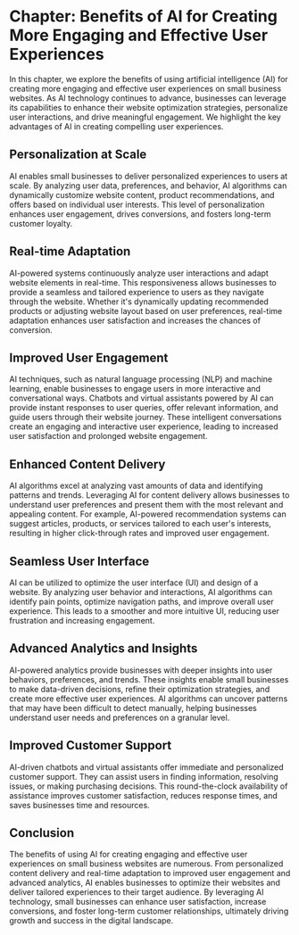 Chapter: Benefits of AI for Creating More Engaging and Effective User Experiences
=================================================================================

In this chapter, we explore the benefits of using artificial intelligence (AI) for creating more engaging and effective user experiences on small business websites. As AI technology continues to advance, businesses can leverage its capabilities to enhance their website optimization strategies, personalize user interactions, and drive meaningful engagement. We highlight the key advantages of AI in creating compelling user experiences.

Personalization at Scale
------------------------

AI enables small businesses to deliver personalized experiences to users at scale. By analyzing user data, preferences, and behavior, AI algorithms can dynamically customize website content, product recommendations, and offers based on individual user interests. This level of personalization enhances user engagement, drives conversions, and fosters long-term customer loyalty.

Real-time Adaptation
--------------------

AI-powered systems continuously analyze user interactions and adapt website elements in real-time. This responsiveness allows businesses to provide a seamless and tailored experience to users as they navigate through the website. Whether it's dynamically updating recommended products or adjusting website layout based on user preferences, real-time adaptation enhances user satisfaction and increases the chances of conversion.

Improved User Engagement
------------------------

AI techniques, such as natural language processing (NLP) and machine learning, enable businesses to engage users in more interactive and conversational ways. Chatbots and virtual assistants powered by AI can provide instant responses to user queries, offer relevant information, and guide users through their website journey. These intelligent conversations create an engaging and interactive user experience, leading to increased user satisfaction and prolonged website engagement.

Enhanced Content Delivery
-------------------------

AI algorithms excel at analyzing vast amounts of data and identifying patterns and trends. Leveraging AI for content delivery allows businesses to understand user preferences and present them with the most relevant and appealing content. For example, AI-powered recommendation systems can suggest articles, products, or services tailored to each user's interests, resulting in higher click-through rates and improved user engagement.

Seamless User Interface
-----------------------

AI can be utilized to optimize the user interface (UI) and design of a website. By analyzing user behavior and interactions, AI algorithms can identify pain points, optimize navigation paths, and improve overall user experience. This leads to a smoother and more intuitive UI, reducing user frustration and increasing engagement.

Advanced Analytics and Insights
-------------------------------

AI-powered analytics provide businesses with deeper insights into user behaviors, preferences, and trends. These insights enable small businesses to make data-driven decisions, refine their optimization strategies, and create more effective user experiences. AI algorithms can uncover patterns that may have been difficult to detect manually, helping businesses understand user needs and preferences on a granular level.

Improved Customer Support
-------------------------

AI-driven chatbots and virtual assistants offer immediate and personalized customer support. They can assist users in finding information, resolving issues, or making purchasing decisions. This round-the-clock availability of assistance improves customer satisfaction, reduces response times, and saves businesses time and resources.

Conclusion
----------

The benefits of using AI for creating engaging and effective user experiences on small business websites are numerous. From personalized content delivery and real-time adaptation to improved user engagement and advanced analytics, AI enables businesses to optimize their websites and deliver tailored experiences to their target audience. By leveraging AI technology, small businesses can enhance user satisfaction, increase conversions, and foster long-term customer relationships, ultimately driving growth and success in the digital landscape.
